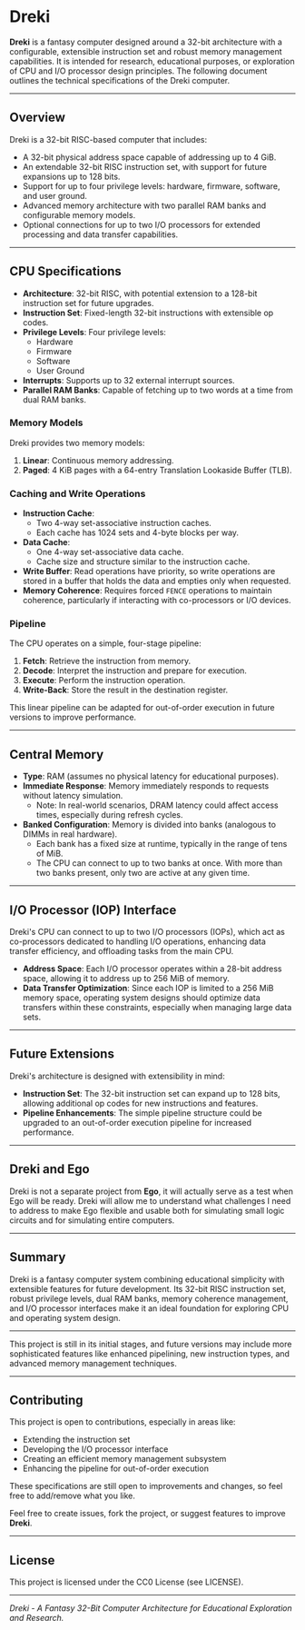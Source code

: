# Dreki

**Dreki** is a fantasy computer designed around a 32-bit architecture with a configurable, extensible instruction set and robust memory management capabilities. It is intended for research, educational purposes, or exploration of CPU and I/O processor design principles. The following document outlines the technical specifications of the Dreki computer.

---

## Overview

Dreki is a 32-bit RISC-based computer that includes:
- A 32-bit physical address space capable of addressing up to 4 GiB.
- An extendable 32-bit RISC instruction set, with support for future expansions up to 128 bits.
- Support for up to four privilege levels: hardware, firmware, software, and user ground.
- Advanced memory architecture with two parallel RAM banks and configurable memory models.
- Optional connections for up to two I/O processors for extended processing and data transfer capabilities.

---

## CPU Specifications

- **Architecture**: 32-bit RISC, with potential extension to a 128-bit instruction set for future upgrades.
- **Instruction Set**: Fixed-length 32-bit instructions with extensible op codes.
- **Privilege Levels**: Four privilege levels:
  - Hardware
  - Firmware
  - Software
  - User Ground
- **Interrupts**: Supports up to 32 external interrupt sources.
- **Parallel RAM Banks**: Capable of fetching up to two words at a time from dual RAM banks.
  
### Memory Models
Dreki provides two memory models:
1. **Linear**: Continuous memory addressing.
2. **Paged**: 4 KiB pages with a 64-entry Translation Lookaside Buffer (TLB).

### Caching and Write Operations
- **Instruction Cache**:
  - Two 4-way set-associative instruction caches.
  - Each cache has 1024 sets and 4-byte blocks per way.
- **Data Cache**:
  - One 4-way set-associative data cache.
  - Cache size and structure similar to the instruction cache.
- **Write Buffer**: Read operations have priority, so write operations are stored in a buffer that holds the data and empties only when requested.
- **Memory Coherence**: Requires forced `FENCE` operations to maintain coherence, particularly if interacting with co-processors or I/O devices.

### Pipeline
The CPU operates on a simple, four-stage pipeline:
1. **Fetch**: Retrieve the instruction from memory.
2. **Decode**: Interpret the instruction and prepare for execution.
3. **Execute**: Perform the instruction operation.
4. **Write-Back**: Store the result in the destination register.

This linear pipeline can be adapted for out-of-order execution in future versions to improve performance.

---

## Central Memory

- **Type**: RAM (assumes no physical latency for educational purposes).
- **Immediate Response**: Memory immediately responds to requests without latency simulation.
  - Note: In real-world scenarios, DRAM latency could affect access times, especially during refresh cycles.
- **Banked Configuration**: Memory is divided into banks (analogous to DIMMs in real hardware).
  - Each bank has a fixed size at runtime, typically in the range of tens of MiB.
  - The CPU can connect to up to two banks at once. With more than two banks present, only two are active at any given time.

---

## I/O Processor (IOP) Interface

Dreki's CPU can connect to up to two I/O processors (IOPs), which act as co-processors dedicated to handling I/O operations, enhancing data transfer efficiency, and offloading tasks from the main CPU.

- **Address Space**: Each I/O processor operates within a 28-bit address space, allowing it to address up to 256 MiB of memory.
- **Data Transfer Optimization**: Since each IOP is limited to a 256 MiB memory space, operating system designs should optimize data transfers within these constraints, especially when managing large data sets.

---

## Future Extensions

Dreki's architecture is designed with extensibility in mind:
- **Instruction Set**: The 32-bit instruction set can expand up to 128 bits, allowing additional op codes for new instructions and features.
- **Pipeline Enhancements**: The simple pipeline structure could be upgraded to an out-of-order execution pipeline for increased performance.

---

## Dreki and Ego

Dreki is not a separate project from **Ego**, it will actually serve as a test when Ego will be ready. Dreki will allow me to understand what challenges I need to address to make Ego flexible and usable both for simulating small logic circuits and for simulating entire computers.

---

## Summary

Dreki is a fantasy computer system combining educational simplicity with extensible features for future development. Its 32-bit RISC instruction set, robust privilege levels, dual RAM banks, memory coherence management, and I/O processor interfaces make it an ideal foundation for exploring CPU and operating system design.

--- 

This project is still in its initial stages, and future versions may include more sophisticated features like enhanced pipelining, new instruction types, and advanced memory management techniques.

---

## Contributing

This project is open to contributions, especially in areas like:
- Extending the instruction set
- Developing the I/O processor interface
- Creating an efficient memory management subsystem
- Enhancing the pipeline for out-of-order execution

These specifications are still open to improvements and changes, so feel free to add/remove what you like.

Feel free to create issues, fork the project, or suggest features to improve **Dreki**.

--- 

## License

This project is licensed under the CC0 License (see LICENSE).

---

*Dreki - A Fantasy 32-Bit Computer Architecture for Educational Exploration and Research.*